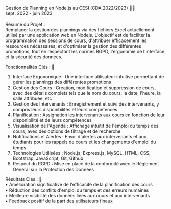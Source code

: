 Gestion de Planning en Node.js au CESI (CDA 2022/2023) 👨‍💻 <br>
sept. 2022 - juin 2023 <br><br>
Résumé du Projet : <br>
Remplacer la gestion  des plannings via des fichiers Excel actuellement utilisé par une application web en Nodejs. L'objectif est de faciliter la programmation des sessions de cours, d'attribuer efficacement les ressources nécessaires, et d'optimiser la gestion des différentes promotions, tout en respectant les normes RGPD, l'ergonomie de l'interface, et la sécurité des données.

Fonctionnalités Clés : 🔑
1. Interface Ergonomique : Une interface utilisateur intuitive permettant de gérer les plannings des différentes promotions
2. Gestion des Cours : Création, modification et suppression de cours, avec des détails complets tels que le nom du cours, la date, l'heure, la salle attribuée, etc
3. Gestion des Intervenants : Enregistrement et suivi des intervenants, y compris leurs disponibilités et leurs compétences
4. Planification : Assignation les intervenants aux cours en fonction de leur disponibilité et de leurs compétences
5. Visualisation de l'Agenda : Affichage intuitif de l'emploi du temps des cours, avec des options de filtrage et de recherche
6. Notifications et Alertes : Envoi d'alertes aux intervenants et aux étudiants pour les rappels de cours et les changements d'emploi du temps
7. Technologies Utilisées : Node.js, Express.js, MySQL, HTML, CSS, Bootstrap, JavaScript, Git, Github
8. Respect du RGPD : Mise en place de la conformité avec le Règlement Général sur la Protection des Données

Résultats Clés : 🔑 <br>
• Amélioration significative de l'efficacité de la planification des cours <br>
• Réduction des conflits d'emploi du temps et des erreurs humaines <br>
• Meilleure visibilité des données liées aux cours et aux intervenants <br>
• Feedback positif de la part des utilisateurs finaux <br> 